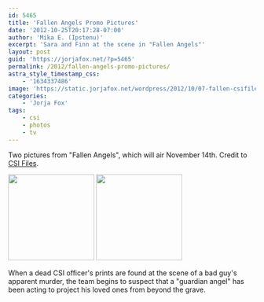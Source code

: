```yaml
---
id: 5465
title: 'Fallen Angels Promo Pictures'
date: '2012-10-25T20:17:28-07:00'
author: 'Mika E. (Ipstenu)'
excerpt: 'Sara and Finn at the scene in "Fallen Angels"'
layout: post
guid: 'https://jorjafox.net/?p=5465'
permalink: /2012/fallen-angels-promo-pictures/
astra_style_timestamp_css:
    - '1634337486'
image: 'https://static.jorjafox.net/wordpress/2012/10/07-fallen-csifiles01.jpeg'
categories:
    - 'Jorja Fox'
tags:
    - csi
    - photos
    - tv
---
```


Two pictures from "Fallen Angels", which will air November 14th. Credit to <a href="http://www.csifiles.com/content/2012/10/csi-first-look-fallen-angels/">CSI Files</a>.

<a href="https://jorjafox.net/gallery/tv/csi/pub/s13/promos/07-fallen-csifiles01.jpg"><img class="zenphoto" title="Fallen Angels" src="https://jorjafox.net/gallery/cache/tv/csi/pub/s13/promos/07-fallen-csifiles01_200_cw200_ch200_thumb.jpg" alt="" width="175" height="175" /></a> <a href="https://jorjafox.net/gallery/tv/csi/pub/s13/promos/07-fallen-csifiles02.jpg"><img class="zenphoto" title="Fallen Angels" src="https://jorjafox.net/gallery/cache/tv/csi/pub/s13/promos/07-fallen-csifiles02_200_cw200_ch200_thumb.jpg" alt="" width="175" height="175" /></a>

When a dead CSI officer's prints are found at the scene of a bad guy's apparent murder, the team begins to suspect that a "guardian angel" has been acting to project his loved ones from beyond the grave.